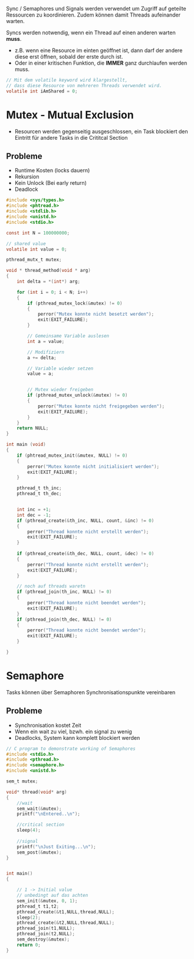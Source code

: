 Sync / Semaphores und Signals werden verwendet um Zugriff auf geteilte Ressourcen zu koordinieren. Zudem können damit Threads aufeinander warten.

Syncs werden notwendig, wenn ein Thread auf einen anderen warten **muss**.
- z.B. wenn eine Resource im einten geöffnet ist, dann darf der andere diese erst öffnen, sobald der erste durch ist.
- Oder in einer kritischen Funktion, die **IMMER** ganz durchlaufen werden muss.

```c
// Mit dem volatile keyword wird klargestellt,
// dass diese Resource von mehreren Threads verwendet wird.
volatile int iAmShared = 0;
```

# Mutex - Mutual Exclusion
- Resourcen werden gegenseitig ausgeschlossen, ein Task blockiert den Eintritt für andere Tasks in die Crititcal Section

## Probleme
- Runtime Kosten (locks dauern)
- Rekursion
- Kein Unlock (Bei early return)
- Deadlock

```c
#include <sys/types.h>
#include <phtread.h>
#include <stdlib.h>
#include <unistd.h>
#include <stdio.h>

const int N = 100000000;

// shared value
volatile int value = 0;

pthread_mutx_t mutex;

void * thread_method(void * arg)
{
	int delta = *(int*) arg;

	for (int i = 0; i < N; i++)
	{
		if (pthread_mutex_lock(&mutex) != 0)
		{
			perror("Mutex konnte nicht besetzt werden");
			exit(EXIT_FAILURE);
		}

		// Gemeinsame Variable auslesen
		int a = value;

		// Modifiziern
		a += delta;

		// Variable wieder setzen
		value = a;


		// Mutex wieder freigeben
		if (pthread_mutex_unlock(&mutex) != 0)
		{
			perror("Mutex konnte nicht freigegeben werden");
			exit(EXIT_FAILURE);
		}
	}
	return NULL;
}

int main (void)
{
	if (phtread_mutex_init(&mutex, NULL) != 0)
	{
		perror("Mutex konnte nicht initialisiert werden");
		exit(EXIT_FAILURE);
	}

	pthread_t th_inc;
	pthread_t th_dec;


	int inc = +1;
	int dec = -1;
	if (pthread_create(&th_inc, NULL, count, &inc) != 0)
	{
		perror("Thread konnte nicht erstellt werden");
		exit(EXIT_FAILURE);
	}
	
	if (pthread_create(&th_dec, NULL, count, &dec) != 0)
	{
		perror("Thread konnte nicht erstellt werden");
		exit(EXIT_FAILURE);
	}

	// noch auf threads waretn
	if (pthread_join(th_inc, NULL) != 0)
	{
		perror("Thread konnte nicht beendet werden");
		exit(EXIT_FAILURE);
	}
	if (pthread_join(th_dec, NULL) != 0)
	{
		perror("Thread konnte nicht beendet werden");
		exit(EXIT_FAILURE);
	}

}
```

# Semaphore
Tasks können über Semaphoren Synchronisationspunkte vereinbaren

## Probleme
- Synchronisation kostet Zeit
- Wenn ein wait zu viel, bzwh. ein signal zu wenig
- Deadlocks, System kann komplett blockiert werden

```c
// C program to demonstrate working of Semaphores
#include <stdio.h>
#include <pthread.h>
#include <semaphore.h>
#include <unistd.h>

sem_t mutex;

void* thread(void* arg)
{
	//wait
	sem_wait(&mutex);
	printf("\nEntered..\n");

	//critical section
	sleep(4);
	
	//signal
	printf("\nJust Exiting...\n");
	sem_post(&mutex);
}


int main()
{

	// 1 -> Initial value
	// unbedingt auf das achten
	sem_init(&mutex, 0, 1);
	pthread_t t1,t2;
	pthread_create(&t1,NULL,thread,NULL);
	sleep(2);
	pthread_create(&t2,NULL,thread,NULL);
	pthread_join(t1,NULL);
	pthread_join(t2,NULL);
	sem_destroy(&mutex);
	return 0;
}

```

